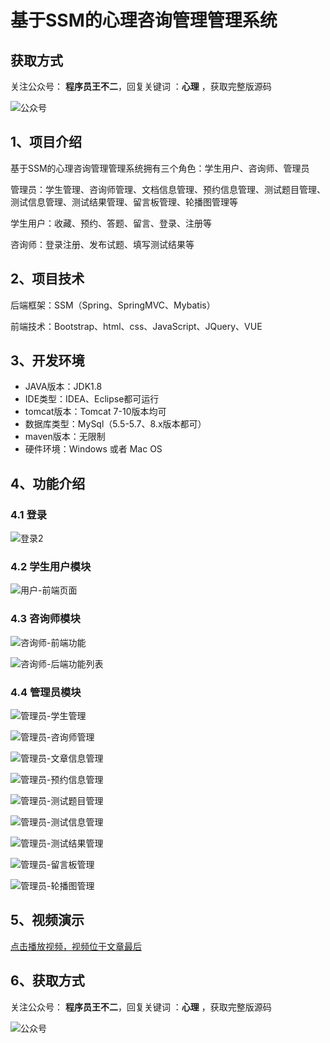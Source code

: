 # 基于SSM的心理咨询管理管理系统

## 获取方式

关注公众号： **程序员王不二**，回复关键词  ：**心理** ，获取完整版源码

![公众号](https://project-images-1256969109.cos.ap-chongqing.myqcloud.com/Typora-Images/202205281253739.png)

## 1、项目介绍

基于SSM的心理咨询管理管理系统拥有三个角色：学生用户、咨询师、管理员

管理员：学生管理、咨询师管理、文档信息管理、预约信息管理、测试题目管理、测试信息管理、测试结果管理、留言板管理、轮播图管理等

学生用户：收藏、预约、答题、留言、登录、注册等

咨询师：登录注册、发布试题、填写测试结果等


## 2、项目技术

后端框架：SSM（Spring、SpringMVC、Mybatis）

前端技术：Bootstrap、html、css、JavaScript、JQuery、VUE

## 3、开发环境

- JAVA版本：JDK1.8
- IDE类型：IDEA、Eclipse都可运行
- tomcat版本：Tomcat 7-10版本均可
- 数据库类型：MySql（5.5-5.7、8.x版本都可） 
- maven版本：无限制
- 硬件环境：Windows 或者 Mac OS


## 4、功能介绍

### 4.1 登录

![登录2](https://project-images-1256969109.cos.ap-chongqing.myqcloud.com/Typora-Images/202212262229976.jpg)

### 4.2 学生用户模块

![用户-前端页面](https://project-images-1256969109.cos.ap-chongqing.myqcloud.com/Typora-Images/202212262229759.jpg)

### 4.3 咨询师模块

![咨询师-前端功能](https://project-images-1256969109.cos.ap-chongqing.myqcloud.com/Typora-Images/202212262229088.jpg)

![咨询师-后端功能列表](https://project-images-1256969109.cos.ap-chongqing.myqcloud.com/Typora-Images/202212262229881.jpg)

### 4.4 管理员模块

![管理员-学生管理](https://project-images-1256969109.cos.ap-chongqing.myqcloud.com/Typora-Images/202212262229242.jpg)

![管理员-咨询师管理](https://project-images-1256969109.cos.ap-chongqing.myqcloud.com/Typora-Images/202212262229602.jpg)

![管理员-文章信息管理](https://project-images-1256969109.cos.ap-chongqing.myqcloud.com/Typora-Images/202212262229958.jpg)

![管理员-预约信息管理](https://project-images-1256969109.cos.ap-chongqing.myqcloud.com/Typora-Images/202212262229975.jpg)

![管理员-测试题目管理](https://project-images-1256969109.cos.ap-chongqing.myqcloud.com/Typora-Images/202212262230794.jpg)

![管理员-测试信息管理](https://project-images-1256969109.cos.ap-chongqing.myqcloud.com/Typora-Images/202212262230012.jpg)

![管理员-测试结果管理](https://project-images-1256969109.cos.ap-chongqing.myqcloud.com/Typora-Images/202212262230676.jpg)

![管理员-留言板管理](https://project-images-1256969109.cos.ap-chongqing.myqcloud.com/Typora-Images/202212262230117.jpg)

![管理员-轮播图管理](https://project-images-1256969109.cos.ap-chongqing.myqcloud.com/Typora-Images/202212262230792.jpg)

## 5、视频演示

[点击播放视频，视频位于文章最后](输入链接)

## 6、获取方式

关注公众号： **程序员王不二**，回复关键词  ：**心理**  ，获取完整版源码



![公众号](https://project-images-1256969109.cos.ap-chongqing.myqcloud.com/Typora-Images/202205281253739.png)

